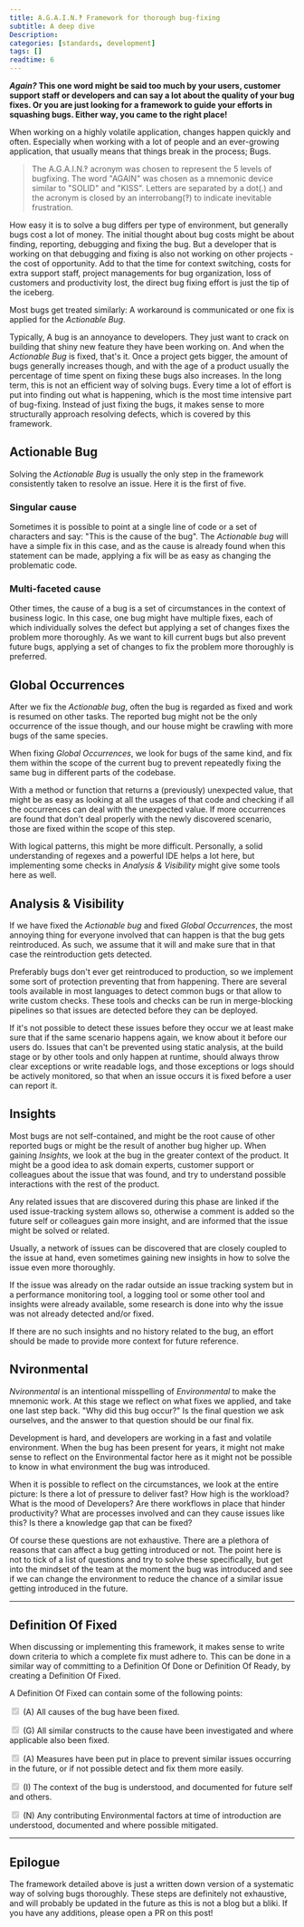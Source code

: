 ```yaml
---
title: A.G.A.I.N.‽ Framework for thorough bug-fixing
subtitle: A deep dive
Description:
categories: [standards, development]
tags: []
readtime: 6
---
```


**_Again?_ This one word might be said too much by your users, customer support staff or developers and can say a lot about the quality of your bug fixes. Or you are just looking for a framework to guide your efforts in squashing bugs. Either way, you came to the right place!**

When working on a highly volatile application, changes happen quickly and often. Especially when working with a lot of people and an ever-growing application, that usually means that things break in the process; Bugs. 

> The A.G.A.I.N.‽ acronym was chosen to represent the 5 levels of bugfixing. The word "AGAIN" was chosen as a mnemonic device similar to "SOLID" and "KISS". Letters are separated by a dot(.) and the acronym is closed by an interrobang(‽) to indicate inevitable frustration.

How easy it is to solve a bug differs per type of environment, but generally bugs cost a lot of money. The initial thought about bug costs might be about finding, reporting, debugging and fixing the bug. But a developer that is working on that debugging and fixing is also not working on other projects - the cost of opportunity. Add to that the time for context switching, costs for extra support staff, project managements for bug organization, loss of customers and productivity lost, the direct bug fixing effort is just the tip of the iceberg.

Most bugs get treated similarly: A workaround is communicated or one fix is applied for the _Actionable Bug_.

Typically, A bug is an annoyance to developers. They just want to crack on building that shiny new feature they have been working on. And when the _Actionable Bug_ is fixed, that's it. Once a project gets bigger, the amount of bugs generally increases though, and with the age of a product usually the percentage of time spent on fixing these bugs also increases. In the long term, this is not an efficient way of solving bugs. Every time a lot of effort is put into finding out what is happening, which is the most time intensive part of bug-fixing. Instead of just fixing the bugs, it makes sense to more structurally approach resolving defects, which is covered by this framework.

## **A**ctionable Bug

Solving the _Actionable Bug_ is usually the only step in the framework consistently taken to resolve an issue. Here it is the first of five. 

### Singular cause

Sometimes it is possible to point at a single line of code or a set of characters and say: "This is the cause of the bug". The _Actionable bug_ will have a simple fix in this case, and as the cause is already found when this statement can be made, applying a fix will be as easy as changing the problematic code. 

### Multi-faceted cause

Other times, the cause of a bug is a set of circumstances in the context of business logic. In this case, one bug might have multiple fixes, each of which individually solves the defect but applying a set of changes fixes the problem more thoroughly. As we want to kill current bugs but also prevent future bugs, applying a set of changes to fix the problem more thoroughly is preferred.

## **G**lobal Occurrences

After we fix the _Actionable bug_, often the bug is regarded as fixed and work is resumed on other tasks. The reported bug might not be the only occurrence of the issue though, and our house might be crawling with more bugs of the same species.

When fixing _Global Occurrences_, we look for bugs of the same kind, and fix them within the scope of the current bug to prevent repeatedly fixing the same bug in different parts of the codebase.

With a method or function that returns a (previously) unexpected value, that might be as easy as looking at all the usages of that code and checking if all the occurrences can deal with the unexpected value. If more occurrences are found that don't deal properly with the newly discovered scenario, those are fixed within the scope of this step.

With logical patterns, this might be more difficult. Personally, a solid understanding of regexes and a powerful IDE helps a lot here, but implementing some checks in _Analysis & Visibility_ might give some tools here as well.

## **A**nalysis & Visibility

If we have fixed the _Actionable bug_ and fixed _Global Occurrences_, the most annoying thing for everyone involved that can happen is that the bug gets reintroduced. As such, we assume that it will and make sure that in that case the reintroduction gets detected. 

Preferably bugs don't ever get reintroduced to production, so we implement some sort of protection preventing that from happening. There are several tools available in most languages to detect common bugs or that allow to write custom checks. These tools and checks can be run in merge-blocking pipelines so that issues are detected before they can be deployed.

If it's not possible to detect these issues before they occur we at least make sure that if the same scenario happens again, we know about it before our users do. Issues that can't be prevented using static analysis, at the build stage or by other tools and only happen at runtime, should always throw clear exceptions or write readable logs, and those exceptions or logs should be actively monitored, so that when an issue occurs it is fixed before a user can report it.

## **I**nsights

Most bugs are not self-contained, and might be the root cause of other reported bugs or might be the result of another bug higher up. When gaining _Insights_, we look at the bug in the greater context of the product. It might be a good idea to ask domain experts, customer support or colleagues about the issue that was found, and try to understand possible interactions with the rest of the product.

Any related issues that are discovered during this phase are linked if the used issue-tracking system allows so, otherwise a comment is added so the future self or colleagues gain more insight, and are informed that the issue might be solved or related.

Usually, a network of issues can be discovered that are closely coupled to the issue at hand, even sometimes gaining new insights in how to solve the issue even more thoroughly.

If the issue was already on the radar outside an issue tracking system but in a performance monitoring tool, a logging tool or some other tool and insights were already available, some research is done into why the issue was not already detected and/or fixed.

If there are no such insights and no history related to the bug, an effort should be made to provide more context for future reference. 

## **N**vironmental

_Nvironmental_ is an intentional misspelling of _Environmental_ to make the mnemonic work. At this stage we reflect on what fixes we applied, and take one last step back. "Why did this bug occur?" Is the final question we ask ourselves, and the answer to that question should be our final fix.

Development is hard, and developers are working in a fast and volatile environment. When the bug has been present for years, it might not make sense to reflect on the Environmental factor here as it might not be possible to know in what environment the bug was introduced.

When it is possible to reflect on the circumstances, we look at the entire picture: Is there a lot of pressure to deliver fast? How high is the workload? What is the mood of Developers? Are there workflows in place that hinder productivity? What are processes involved and can they cause issues like this? Is there a knowledge gap that can be fixed?

Of course these questions are not exhaustive. There are a plethora of reasons that can affect a bug getting introduced or not. The point here is not to tick of a list of questions and try to solve these specifically, but get into the mindset of the team at the moment the bug was introduced and see if we can change the environment to reduce the chance of a similar issue getting introduced in the future.

---

## Definition Of Fixed

When discussing or implementing this framework, it makes sense to write down criteria to which a complete fix must adhere to. This can be done in a similar way of committing to a Definition Of Done or Definition Of Ready, by creating a Definition Of Fixed.

A Definition Of Fixed can contain some of the following points:

<input type="checkbox" disabled checked> (A) All causes of the bug have been fixed.

<input type="checkbox" disabled checked> (G) All similar constructs to the cause have been investigated and where applicable also been fixed.

<input type="checkbox" disabled checked> (A) Measures have been put in place to prevent similar issues occurring in the future, or if not possible detect and fix them more easily.

<input type="checkbox" disabled checked> (I) The context of the bug is understood, and documented for future self and others.

<input type="checkbox" disabled checked> (N) Any contributing Environmental factors at time of introduction are understood, documented and where possible mitigated.

---

## Epilogue

The framework detailed above is just a written down version of a systematic way of solving bugs thoroughly. These steps are definitely not exhaustive, and will probably be updated in the future as this is not a blog but a bliki. If you have any additions, please open a PR on this post!
